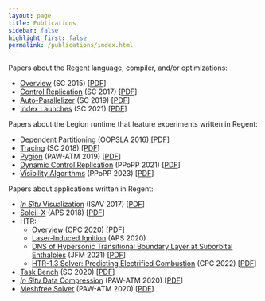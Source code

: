 ```yaml
---
layout: page
title: Publications
sidebar: false
highlight_first: false
permalink: /publications/index.html
---
```


Papers about the Regent language, compiler, and/or optimizations:

  * [Overview](https://legion.stanford.edu/publications/#sc2015) (SC 2015) \[[PDF](https://legion.stanford.edu/pdfs/regent2015.pdf)]
  * [Control Replication](https://legion.stanford.edu/publications/#cr2017) (SC 2017) \[[PDF](https://legion.stanford.edu/pdfs/cr2017.pdf)]
  * [Auto-Parallelizer](https://legion.stanford.edu/publications/#parallel2019) (SC 2019) \[[PDF](https://legion.stanford.edu/pdfs/parallelizer2019.pdf)]
  * [Index Launches](https://legion.stanford.edu/publications/#idx2021) (SC 2021) \[[PDF](https://legion.stanford.edu/pdfs/idx2021.pdf)]

Papers about the Legion runtime that feature experiments written in Regent:

  * [Dependent Partitioning](https://legion.stanford.edu/publications/#dpl2016) (OOPSLA 2016) \[[PDF](https://legion.stanford.edu/pdfs/dpl2016.pdf)]
  * [Tracing](https://legion.stanford.edu/publications/#trace2018) (SC 2018) \[[PDF](https://legion.stanford.edu/pdfs/trace2018.pdf)]
  * [Pygion](https://legion.stanford.edu/publications/#pygion2019) (PAW-ATM 2019) \[[PDF](https://legion.stanford.edu/pdfs/pygion2019.pdf)]
  * [Dynamic Control Replication](https://legion.stanford.edu/publications/#dcr2021) (PPoPP 2021) \[[PDF](https://legion.stanford.edu/pdfs/dcr2021.pdf)]
  * [Visibility Algorithms](https://legion.stanford.edu/publications/#visibility2023) (PPoPP 2023) \[[PDF](https://legion.stanford.edu/pdfs/visibility2023.pdf)]

Papers about applications written in Regent:

  * [*In Situ* Visualization](https://legion.stanford.edu/publications/#isav2017) (ISAV 2017) \[[PDF](https://legion.stanford.edu/pdfs/isav2017.pdf)]
  * [Soleil-X](https://legion.stanford.edu/publications/#soleilx2018) (APS 2018) \[[PDF](https://legion.stanford.edu/pdfs/soleilx2018.pdf)]
  * HTR:
      * [Overview](https://doi.org/10.1016/j.cpc.2020.107262) (CPC 2020) \[[PDF](https://doi.org/10.1016/j.cpc.2020.107262)]
      * [Laser-Induced Ignition](https://ui.adsabs.harvard.edu/abs/2020APS..DFDP04013M/abstract) (APS 2020)
      * [DNS of Hypersonic Transitional Boundary Layer at Suborbital Enthalpies](https://doi.org/10.1017/jfm.2020.1144) (JFM 2021) \[[PDF](https://doi.org/10.1017/jfm.2020.1144)]
      * [HTR-1.3 Solver: Predicting Electrified Combustion](https://authors.elsevier.com/a/1eAbF2OIngMn9) (CPC 2022) \[[PDF](https://authors.elsevier.com/a/1eAbF2OIngMn9)]
  * [Task Bench](https://legion.stanford.edu/publications/#taskbench2020) (SC 2020) \[[PDF](https://legion.stanford.edu/pdfs/taskbench2020.pdf)]
  * [*In Situ* Data Compression](https://sourceryinstitute.github.io/PAW/PAW-ATM20/indexPAW-ATM20.html) (PAW-ATM 2020) \[[PDF](https://raw.githubusercontent.com/sourceryinstitute/PAW/gh-pages/PAW-ATM20/extendedAbstracts/PAW-ATM2020_abstract1.pdf)]
  * [Meshfree Solver](https://legion.stanford.edu/publications/#meshfree2020) (PAW-ATM 2020) \[[PDF](https://legion.stanford.edu/pdfs/pawatm2020.pdf)]

